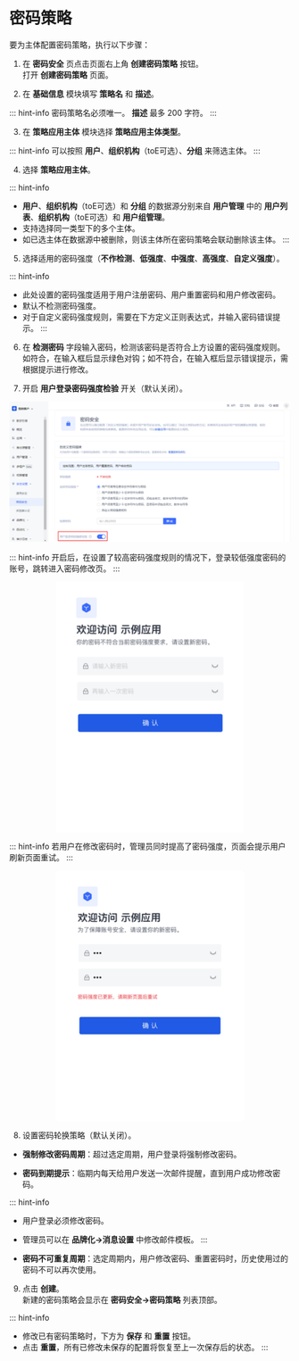 # 密码策略

<LastUpdated/>

要为主体配置密码策略，执行以下步骤：

1. 在 **密码安全** 页点击页面右上角 **创建密码策略** 按钮。</br>打开 **创建密码策略** 页面。

2. 在 **基础信息** 模块填写 **策略名** 和 **描述**。

::: hint-info
密码策略名必须唯一。
**描述** 最多 200 字符。
::: 

3. 在 **策略应用主体** 模块选择 **策略应用主体类型**。

::: hint-info
可以按照 **用户**、**组织机构**（toE可选）、**分组** 来筛选主体。
::: 

4. 选择 **策略应用主体**。

::: hint-info
* **用户**、**组织机构**（toE可选）和 **分组** 的数据源分别来自 **用户管理** 中的 **用户列表**、**组织机构**（toE可选）和 **用户组管理**。
* 支持选择同一类型下的多个主体。
* 如已选主体在数据源中被删除，则该主体所在密码策略会联动删除该主体。
::: 

5. 选择适用的密码强度（**不作检测**、**低强度**、**中强度**、**高强度**、**自定义强度**）。

::: hint-info
* 此处设置的密码强度适用于用户注册密码、用户重置密码和用户修改密码。
* 默认不检测密码强度。
* 对于自定义密码强度规则，需要在下方定义正则表达式，并输入密码错误提示。
::: 

6. 在 **检测密码** 字段输入密码，检测该密码是否符合上方设置的密码强度规则。</br>如符合，在输入框后显示绿色对钩；如不符合，在输入框后显示错误提示，需根据提示进行修改。

7. 开启 **用户登录密码强度检验** 开关（默认关闭）。

![](../images/pw-strength.png)

::: hint-info
开启后，在设置了较高密码强度规则的情况下，登录较低强度密码的账号，跳转进入密码修改页。
::: 

<img src="../images/prompt-pw-modify.png" height=450 style="display:block;margin: 0 auto;">

::: hint-info
若用户在修改密码时，管理员同时提高了密码强度，页面会提示用户刷新页面重试。
:::

<img src="../images/pw-strength-updated.png" height=450 style="display:block;margin: 0 auto;">

8. 设置密码轮换策略（默认关闭）。

* **强制修改密码周期**：超过选定周期，用户登录将强制修改密码。

* **密码到期提示**：临期内每天给用户发送一次邮件提醒，直到用户成功修改密码。

::: hint-info
* 用户登录必须修改密码。
* 管理员可以在 **品牌化->消息设置** 中修改邮件模板。
:::

* **密码不可重复周期**：选定周期内，用户修改密码、重置密码时，历史使用过的密码不可以再次使用。

9. 点击 **创建**。</br>新建的密码策略会显示在 **密码安全->密码策略** 列表顶部。

::: hint-info
* 修改已有密码策略时，下方为 **保存** 和 **重置** 按钮。
* 点击 **重置**，所有已修改未保存的配置将恢复至上一次保存后的状态。
::: 